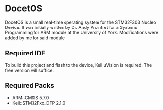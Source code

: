 # DocetOS

DocetOS is a small real-time operating system for the STM32F303 Nucleo Device. It was initially written by Dr. Andy Promfret for a Systems Programming for ARM module at the University of York. Modifications were added by me for said module.

## Required IDE
To build this project and flash to the device, Keil uVision is required. The free version will suffice.

## Required Packs
- ARM::CMSIS 5.7.0
- Keil::STM32Fxx_DFP 2.1.0

